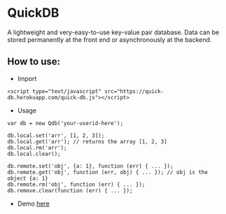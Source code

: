 QuickDB
=======

A lightweight and very-easy-to-use key-value pair database. Data can be stored permanently at the front end or asynchronously at the backend.

## How to use: ##

- Import

```
<script type="text/javascript" src="https://quick-db.herokuapp.com/quick-db.js"></script>
```

- Usage

```
var db = new Qdb('your-userid-here');

db.local.set('arr', [1, 2, 3]);
db.local.get('arr'); // returns the array [1, 2, 3]
db.local.rm('arr');
db.local.clear();

db.remote.set('obj', {a: 1}, function (err) { ... });
db.remote.get('obj', function (err, obj) { ... }); // obj is the object {a: 1}
db.remote.rm('obj', function (err) { ... });
db.remove.clear(function (err) { ... });
```

- Demo [here](https://quick-db.herokuapp.com)
